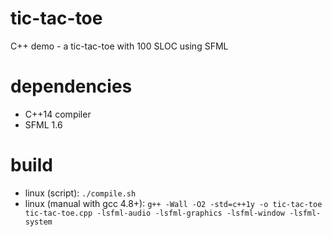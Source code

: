 tic-tac-toe
===========

C++ demo - a tic-tac-toe with 100 SLOC using SFML

dependencies
============
- C++14 compiler
- SFML 1.6

build
=====

- linux (script): `./compile.sh`
- linux (manual with gcc 4.8+): `g++ -Wall -O2 -std=c++1y -o tic-tac-toe tic-tac-toe.cpp -lsfml-audio -lsfml-graphics -lsfml-window -lsfml-system`
